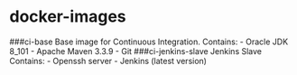 # docker-images
###ci-base
    Base image for Continuous Integration.
        Contains:
            - Oracle JDK 8_101
            - Apache Maven 3.3.9
            - Git
###ci-jenkins-slave
    Jenkins Slave
        Contains:
            - Openssh server
            - Jenkins (latest version)
    